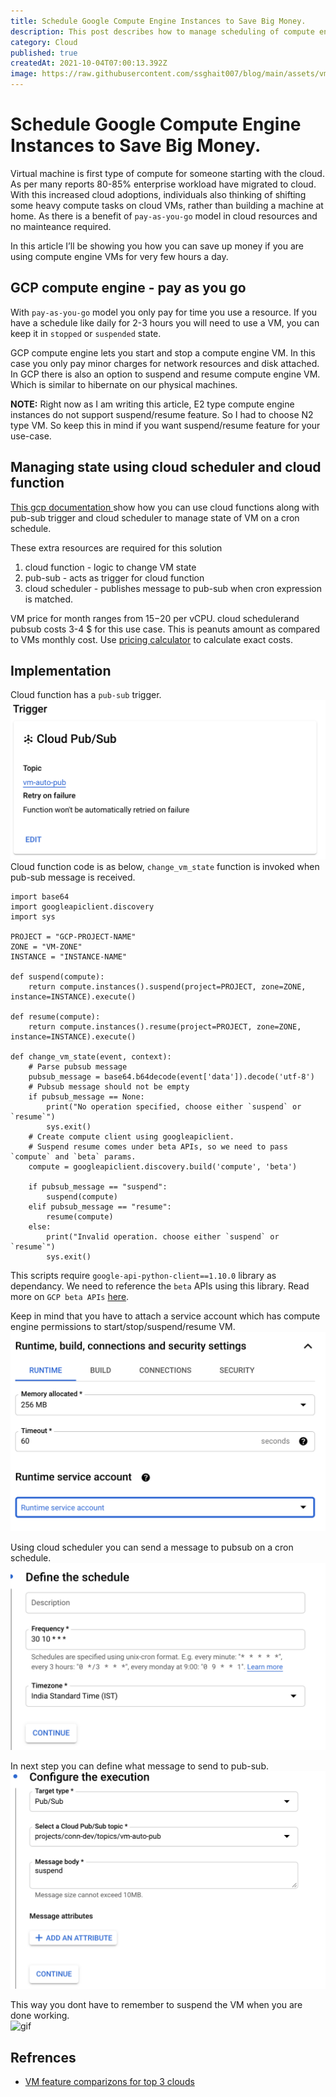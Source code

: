 ```yaml
---
title: Schedule Google Compute Engine Instances to Save Big Money.
description: This post describes how to manage scheduling of compute engine vm state.
category: Cloud
published: true
createdAt: 2021-10-04T07:00:13.392Z
image: https://raw.githubusercontent.com/ssghait007/blog/main/assets/vm-auto-header.png
---
```


# Schedule Google Compute Engine Instances to Save Big Money.


Virtual machine is first type of compute for someone starting with the cloud. As per many reports 80-85% enterprise workload have migrated to cloud. \
With this increased cloud adoptions, individuals also thinking of shifting some heavy compute tasks on cloud VMs, rather than building a machine at home. As there is a benefit of `pay-as-you-go` model in cloud resources and no mainteance required.

In this article I’ll be showing you how you can save up money if you are using compute engine VMs for very few hours a day.


## GCP compute engine - pay as you go

With `pay-as-you-go` model you only pay for time you use a resource. 
If you have a schedule like daily for 2-3 hours you will need to use a VM, you can keep it in `stopped` or `suspended` state.

GCP compute engine lets you start and stop a compute engine VM.
In this case you only pay minor charges for network resources and disk attached.
In GCP there is also an option to suspend and resume compute engine VM. Which is similar to hibernate on our physical machines.

**NOTE:** Right now as I am writing this article, E2 type compute engine instances do not support suspend/resume feature. So I had to choose N2 type VM. So keep this in mind if you want suspend/resume feature for your use-case.


## Managing state using cloud scheduler and cloud function

[This gcp documentation ](https://cloud.google.com/scheduler/docs/start-and-stop-compute-engine-instances-on-a-schedule) show how you can use cloud functions along with pub-sub trigger and cloud scheduler to manage state of VM on a cron schedule.

These extra resources are required for this solution
1. cloud function - logic to change VM state
2. pub-sub - acts as trigger for cloud function
3. cloud scheduler - publishes message to pub-sub when cron expression is matched.

VM price for month ranges from 15$-20$ per vCPU. cloud schedulerand pubsub costs 3-4 $ for this use case. This is peanuts amount as compared to VMs monthly cost.
Use [pricing calculator](https://cloud.google.com/products/calculator) to calculate exact costs.


## Implementation

Cloud function has a `pub-sub` trigger.
![pub-sub](https://raw.githubusercontent.com/ssghait007/blog/main/assets/vm-auto-trigger.png)
Cloud function code is as below, `change_vm_state` function is invoked when pub-sub message is received.

```python{1,3-5}
import base64
import googleapiclient.discovery
import sys

PROJECT = "GCP-PROJECT-NAME"
ZONE = "VM-ZONE"
INSTANCE = "INSTANCE-NAME"

def suspend(compute):
    return compute.instances().suspend(project=PROJECT, zone=ZONE, instance=INSTANCE).execute()

def resume(compute):
    return compute.instances().resume(project=PROJECT, zone=ZONE, instance=INSTANCE).execute()
    
def change_vm_state(event, context):
    # Parse pubsub message
    pubsub_message = base64.b64decode(event['data']).decode('utf-8')
    # Pubsub message should not be empty
    if pubsub_message == None:
        print("No operation specified, choose either `suspend` or `resume`")
        sys.exit()
    # Create compute client using googleapiclient.
    # Suspend resume comes under beta APIs, so we need to pass `compute` and `beta` params.
    compute = googleapiclient.discovery.build('compute', 'beta')
    
    if pubsub_message == "suspend":
        suspend(compute)
    elif pubsub_message == "resume":
        resume(compute)
    else:
        print("Invalid operation. choose either `suspend` or `resume`")
        sys.exit()
```

This scripts require `google-api-python-client==1.10.0` library as dependancy.
We need to reference the `beta` APIs using this library. 
Read more on `GCP beta APIs` [here](https://cloud.google.com/compute/docs/reference/rest/beta).


Keep in mind that you have to attach a service account which has compute engine permissions to start/stop/suspend/resume VM.
![sa](https://raw.githubusercontent.com/ssghait007/blog/main/assets/vm-auto-service-acc.png)

Using cloud scheduler you can send a message to pubsub on a cron schedule.
![cloud-scheduler](https://raw.githubusercontent.com/ssghait007/blog/main/assets/vm-auto-cluod-scheduler.png)

In next step you can define what message to send to pub-sub.
![pub-sub](https://raw.githubusercontent.com/ssghait007/blog/main/assets/vm-auto-pub-sub.png)


This way you dont have to remember to suspend the VM when you are done working. \
![gif](https://media0.giphy.com/media/26xBzL5fpjhJ9dQNa/200.webp?cid=ecf05e47wnymqyqvko2pn52q3ieue2lyhw821z1hj56yy1dl&rid=200.webp&ct=g)

## Refrences

- [VM feature comparizons for top 3 clouds](https://www.youtube.com/watch?v=KkKcaFp0z1s&t=699s)
